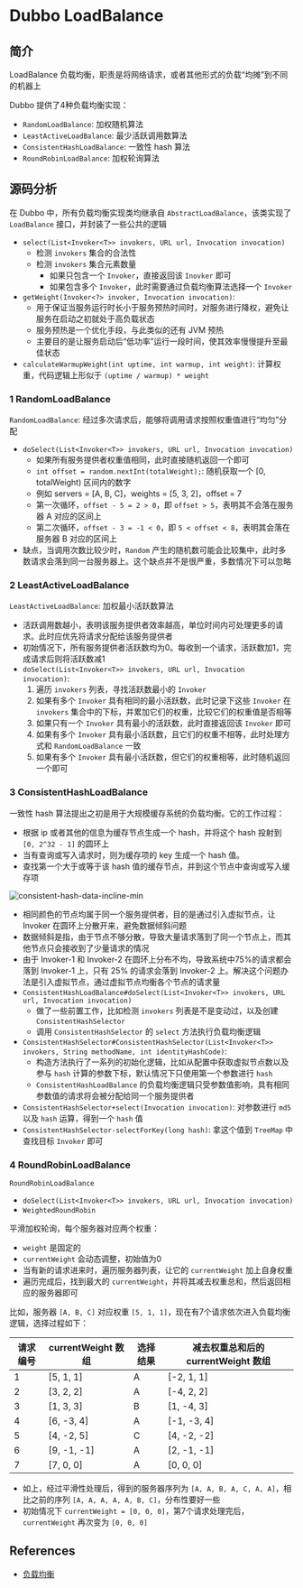 # Dubbo LoadBalance

## 简介
LoadBalance 负载均衡，职责是将网络请求，或者其他形式的负载“均摊”到不同的机器上

Dubbo 提供了4种负载均衡实现：
- `RandomLoadBalance`: 加权随机算法
- `LeastActiveLoadBalance`: 最少活跃调用数算法
- `ConsistentHashLoadBalance`: 一致性 hash 算法
- `RoundRobinLoadBalance`: 加权轮询算法

## 源码分析
在 Dubbo 中，所有负载均衡实现类均继承自 `AbstractLoadBalance`，该类实现了 `LoadBalance` 接口，并封装了一些公共的逻辑
- `select(List<Invoker<T>> invokers, URL url, Invocation invocation)`
	* 检测 `invokers` 集合的合法性
	* 检测 `invokers` 集合元素数量
		+ 如果只包含一个 `Invoker`，直接返回该 `Inovker` 即可
		+ 如果包含多个 `Invoker`，此时需要通过负载均衡算法选择一个 `Invoker`
- `getWeight(Invoker<?> invoker, Invocation invocation)`:
	* 用于保证当服务运行时长小于服务预热时间时，对服务进行降权，避免让服务在启动之初就处于高负载状态
	* 服务预热是一个优化手段，与此类似的还有 JVM 预热
	* 主要目的是让服务启动后“低功率”运行一段时间，使其效率慢慢提升至最佳状态
- `calculateWarmupWeight(int uptime, int warmup, int weight)`: 计算权重，代码逻辑上形似于 `(uptime / warmup) * weight`

### 1 RandomLoadBalance
`RandomLoadBalance`: 经过多次请求后，能够将调用请求按照权重值进行“均匀”分配
- `doSelect(List<Invoker<T>> invokers, URL url, Invocation invocation)`
	* 如果所有服务提供者权重值相同，此时直接随机返回一个即可
	* `int offset = random.nextInt(totalWeight);`: 随机获取一个 [0, totalWeight) 区间内的数字
	* 例如 servers = [A, B, C]，weights = [5, 3, 2]，offset = 7
	* 第一次循环，`offset - 5 = 2 > 0`，即 `offset > 5`，表明其不会落在服务器 A 对应的区间上
	* 第二次循环，`offset - 3 = -1 < 0`，即 `5 < offset < 8`，表明其会落在服务器 B 对应的区间上
- 缺点，当调用次数比较少时，`Random` 产生的随机数可能会比较集中，此时多数请求会落到同一台服务器上。这个缺点并不是很严重，多数情况下可以忽略

### 2 LeastActiveLoadBalance
`LeastActiveLoadBalance`: 加权最小活跃数算法
- 活跃调用数越小，表明该服务提供者效率越高，单位时间内可处理更多的请求。此时应优先将请求分配给该服务提供者
- 初始情况下，所有服务提供者活跃数均为0。每收到一个请求，活跃数加1，完成请求后则将活跃数减1
- `doSelect(List<Invoker<T>> invokers, URL url, Invocation invocation)`:
	1. 遍历 `invokers` 列表，寻找活跃数最小的 `Invoker`
	2. 如果有多个 `Invoker` 具有相同的最小活跃数，此时记录下这些 `Invoker` 在 `invokers` 集合中的下标，并累加它们的权重，比较它们的权重值是否相等
	3. 如果只有一个 `Invoker` 具有最小的活跃数，此时直接返回该 `Invoker` 即可
	4. 如果有多个 `Invoker` 具有最小活跃数，且它们的权重不相等，此时处理方式和 `RandomLoadBalance` 一致
	5. 如果有多个 `Invoker` 具有最小活跃数，但它们的权重相等，此时随机返回一个即可

### 3 ConsistentHashLoadBalance
一致性 hash 算法提出之初是用于大规模缓存系统的负载均衡。它的工作过程：
- 根据 ip 或者其他的信息为缓存节点生成一个 hash，并将这个 hash 投射到 `[0, 2^32 - 1]` 的圆环上
- 当有查询或写入请求时，则为缓存项的 key 生成一个 hash 值。
- 查找第一个大于或等于该 hash 值的缓存节点，并到这个节点中查询或写入缓存项

![consistent-hash-data-incline-min](https://s1.wailian.download/2020/01/26/consistent-hash-data-incline-min.jpg)

- 相同颜色的节点均属于同一个服务提供者，目的是通过引入虚拟节点，让 Invoker 在圆环上分散开来，避免数据倾斜问题
- 数据倾斜是指，由于节点不够分散，导致大量请求落到了同一个节点上，而其他节点只会接收到了少量请求的情况
- 由于 Invoker-1 和 Invoker-2 在圆环上分布不均，导致系统中75%的请求都会落到 Invoker-1 上，只有 25% 的请求会落到 Invoker-2 上。解决这个问题办法是引入虚拟节点，通过虚拟节点均衡各个节点的请求量
- `ConsistentHashLoadBalance#doSelect(List<Invoker<T>> invokers, URL url, Invocation invocation)`
	* 做了一些前置工作，比如检测 `invokers` 列表是不是变动过，以及创建 `ConsistentHashSelector`
	* 调用 `ConsistentHashSelector` 的 `select` 方法执行负载均衡逻辑
- `ConsistentHashSelector#ConsistentHashSelector(List<Invoker<T>> invokers, String methodName, int identityHashCode)`:
	* 构造方法执行了一系列的初始化逻辑，比如从配置中获取虚拟节点数以及参与 `hash` 计算的参数下标，默认情况下只使用第一个参数进行 `hash`
	* `ConsistentHashLoadBalance` 的负载均衡逻辑只受参数值影响，具有相同参数值的请求将会被分配给同一个服务提供者
- `ConsistentHashSelector+select(Invocation invocation)`: 对参数进行 `md5` 以及 `hash` 运算，得到一个 `hash` 值
- `ConsistentHashSelector-selectForKey(long hash)`: 拿这个值到 `TreeMap` 中查找目标 `Invoker` 即可

### 4 RoundRobinLoadBalance
`RoundRobinLoadBalance`
- `doSelect(List<Invoker<T>> invokers, URL url, Invocation invocation)`
- `WeightedRoundRobin`

平滑加权轮询，每个服务器对应两个权重：
- `weight` 是固定的
- `currentWeight` 会动态调整，初始值为0
- 当有新的请求进来时，遍历服务器列表，让它的 `currentWeight` 加上自身权重
- 遍历完成后，找到最大的 `currentWeight`，并将其减去权重总和，然后返回相应的服务器即可

比如，服务器 `[A, B, C]` 对应权重 `[5, 1, 1]`，现在有7个请求依次进入负载均衡逻辑，选择过程如下：

请求编号 | currentWeight 数组 | 选择结果 | 减去权重总和后的 currentWeight 数组
---|---|---|---
1 | [5, 1, 1] | A | [-2, 1, 1]
2 | [3, 2, 2] | A | [-4, 2, 2]
3 | [1, 3, 3] | B | [1, -4, 3]
4 | [6, -3, 4] | A | [-1, -3, 4]
5 | [4, -2, 5] | C | [4, -2, -2]
6 | [9, -1, -1] | A | [2, -1, -1]
7 | [7, 0, 0] | A | [0, 0, 0]

- 如上，经过平滑性处理后，得到的服务器序列为 `[A, A, B, A, C, A, A]`，相比之前的序列 `[A, A, A, A, A, B, C]`，分布性要好一些
- 初始情况下 `currentWeight = [0, 0, 0]`，第7个请求处理完后，`currentWeight` 再次变为 `[0, 0, 0]`

## References
- [负载均衡](http://dubbo.apache.org/zh-cn/docs/source_code_guide/loadbalance.html)